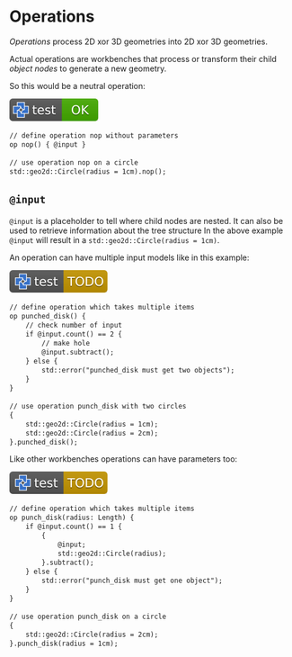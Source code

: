 # Operations

*Operations* process 2D xor 3D geometries into 2D xor 3D geometries.

Actual operations are workbenches that process or transform their child *object
nodes* to generate a new geometry.

So this would be a neutral operation:

[![test](.test/op_example.svg)](.test/op_example.log)

```µcad,op_example
// define operation nop without parameters
op nop() { @input }

// use operation nop on a circle
std::geo2d::Circle(radius = 1cm).nop();
```

## `@input`

`@input` is a placeholder to tell where child nodes are nested.
It can also be used to retrieve information about the tree structure
In the above example `@input` will result in a `std::geo2d::Circle(radius = 1cm)`.

An operation can have multiple input models like in this example:

[![test](.test/input.svg)](.test/input.log)

```µcad,children#todo
// define operation which takes multiple items
op punched_disk() { 
    // check number of input
    if @input.count() == 2 {
        // make hole
        @input.subtract(); 
    } else {
        std::error("punched_disk must get two objects");
    }
}

// use operation punch_disk with two circles
{
    std::geo2d::Circle(radius = 1cm);
    std::geo2d::Circle(radius = 2cm);
}.punched_disk();
```

Like other workbenches operations can have parameters too:

[![test](.test/parameters.svg)](.test/parameters.log)

```µcad,parameters#todo
// define operation which takes multiple items
op punch_disk(radius: Length) {
    if @input.count() == 1 {
        { 
            @input;
            std::geo2d::Circle(radius);
        }.subtract();
    } else {
        std::error("punch_disk must get one object");
    }
}

// use operation punch_disk on a circle
{
    std::geo2d::Circle(radius = 2cm);
}.punch_disk(radius = 1cm);
```
